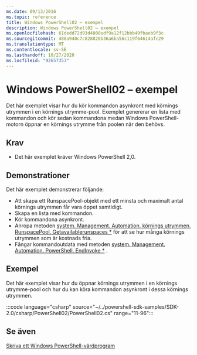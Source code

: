 ```yaml
---
ms.date: 09/13/2016
ms.topic: reference
title: Windows PowerShell02 – exempel
description: Windows PowerShell02 – exempel
ms.openlocfilehash: 61dedd72d93d4000edf9a12f12bbb49fbaeb9f3c
ms.sourcegitcommit: 488a940c7c828820b36a6ba56c119f64614afc29
ms.translationtype: MT
ms.contentlocale: sv-SE
ms.lasthandoff: 10/27/2020
ms.locfileid: "92657353"
---
```

# <a name="windows-powershell02-sample"></a>Windows PowerShell02 – exempel

Det här exemplet visar hur du kör kommandon asynkront med körnings utrymmen i en körnings utrymme-pool. Exemplet genererar en lista med kommandon och kör sedan kommandona medan Windows PowerShell-motorn öppnar en körnings utrymme från poolen när den behövs.

## <a name="requirements"></a>Krav

- Det här exemplet kräver Windows PowerShell 2,0.

## <a name="demonstrates"></a>Demonstrationer

Det här exemplet demonstrerar följande:

- Att skapa ett RunspacePool-objekt med ett minsta och maximalt antal körnings utrymmen får vara öppet samtidigt.
- Skapa en lista med kommandon.
- Kör kommandona asynkront.
- Anropa metoden [system. Management. Automation. körnings utrymmen. RunspacePool. Getavailablerunspaces *](/dotnet/api/System.Management.Automation.Runspaces.RunspacePool.GetAvailableRunspaces) för att se hur många körnings utrymmen som är kostnads fria.
- Fångar kommandoutdata med metoden [system. Management. Automation. PowerShell. EndInvoke *](/dotnet/api/System.Management.Automation.PowerShell.EndInvoke) .

## <a name="example"></a>Exempel

Det här exemplet visar hur du öppnar körnings utrymmen i en körnings utrymme-pool och hur du kan köra kommandon asynkront i dessa körnings utrymmen.

:::code language="csharp" source="~/../powershell-sdk-samples/SDK-2.0/csharp/PowerShell02/PowerShell02.cs" range="11-96":::

## <a name="see-also"></a>Se även

[Skriva ett Windows PowerShell-värdprogram](./writing-a-windows-powershell-host-application.md)
